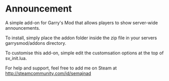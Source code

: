 Announcement
==============

A simple add-on for Garry's Mod that allows players to show server-wide announcements.

To install, simply place the addon folder inside the zip file in your servers garrysmod/addons directory.

To customise this add-on, simple edit the customsation options at the top of sv_init.lua.

For help and support, feel free to add me on Steam at http://steamcommunity.com/id/semajnad

